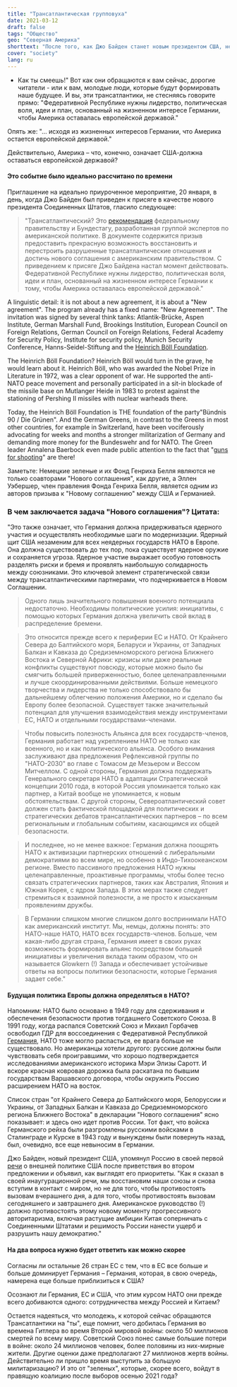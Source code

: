 ```yaml
---
title: "Трансатлантическая групповуха"
date: 2021-03-12
draft: false
tags: "Общество"
geo: "Северная Америка"
shorttext: "После того, как Джо Байден станет новым президентом США, немецкие организации захотят сблизиться с США."
cover: "society"
lang: ru
---
```


- Как ты смеешь!" Вот как они обращаются к вам сейчас, дорогие читатели - или к вам, молодые люди, которые будут формировать наше будущее. И вы, эти трансатлантики, не стесняясь говорите прямо: "Федеративной Республике нужны лидерство, политическая воля, идеи и план, основанный на жизненном интересе Германии, чтобы Америка оставалась европейской державой."

Опять же: "... исходя из жизненных интересов Германии, что Америка остается европейской державой."

Действительно, Америка – что, конечно, означает США-должна оставаться европейской державой?

#### Это событие было идеально рассчитано по времени

Приглашение на идеально приуроченное мероприятие, 20 января, в день, когда Джо Байден был приведен к присяге в качестве нового президента Соединенных Штатов, гласило следующее:

> "Трансатлантический? Это [рекомендация](https://anewagreement.org/ "Trans­atlan­tisch? Traut Euch!") федеральному правительству и Бундестагу, разработанная группой экспертов по американской политике. В документе содержится призыв предоставить прекрасную возможность восстановить и перестроить разрушенные трансатлантические отношения и достичь нового соглашения с американским правительством. С приведением к присяге Джо Байдена настал момент действовать. Федеративной Республике нужны лидерство, политическая воля, идеи и план, основанный на жизненном интересе Германии к тому, чтобы Америка оставалась европейской державой."

A linguistic detail: it is not about a new agreement, it is about a "New agreement". The program already has a fixed name: "New Agreement". The invitation was signed by several think tanks: Atlantik-Brücke, Aspen Institute, German Marshall Fund, Brookings Institution, European Council on Foreign Relations, German Council on Foreign Relations, Federal Academy for Security Policy, Institute for security policy, Munich Security Conference, Hanns-Seidel-Stiftung and the [Heinrich Böll Foundation](https://helmutkaess.de/Wordpress/11063-2/ "Offener Brief mit Bezug zum Positionspapier").

The Heinrich Böll Foundation? Heinrich Böll would turn in the grave, he would learn about it. Heinrich Böll, who was awarded the Nobel Prize in Literature in 1972, was a clear opponent of war. He supported the anti-NATO peace movement and personally participated in a sit-in blockade of the missile base on Mutlanger Heide in 1983 to protest against the stationing of Pershing II missiles with nuclear warheads there.

Today, the Heinrich Böll Foundation is THE foundation of the party"Bündnis 90 / Die Grünen". And the German Greens, in contrast to the Greens in most other countries, for example in Switzerland, have been vociferously advocating for weeks and months a stronger militarization of Germany and demanding more money for the Bundeswehr and for NATO. The Green leader Annalena Baerbock even made public attention to the fact that "[guns for shooting](https://www.t-online.de/nachrichten/deutschland/militaer-verteidigung/id_89033348/die-gruenen-partei-chefin-baerbock-offen-fuer-staerkung-der-bundeswehr.html "Grünen-Chefin will investieren, damit Gewehre schießen")" are there!

Заметьте: Немецкие зеленые и их Фонд Генриха Белля являются не только соавторами "Нового соглашения", как другие, а Эллен Уэбершер, член правления Фонда Генриха Белля, является одним из авторов призыва к "Новому соглашению" между США и Германией.

### В чем заключается задача "Нового соглашения"? Цитата:

"Это также означает, что Германия должна придерживаться ядерного участия и осуществлять необходимые шаги по модернизации. Ядерный щит США незаменим для всех неядерных государств НАТО в Европе. Она должна существовать до тех пор, пока существует ядерное оружие и сохраняется угроза. Ядерное участие выражает особую готовность разделять риски и бремя и проявлять наибольшую солидарность между союзниками. Это ключевой элемент стратегической связи между трансатлантическими партнерами, что подчеркивается в Новом Соглашении.

> Одного лишь значительного повышения военного потенциала недостаточно. Необходимы политические усилия: инициативы, с помощью которых Германия должна увеличить свой вклад в распределение бремени.

> Это относится прежде всего к периферии ЕС и НАТО. От Крайнего Севера до Балтийского моря, Беларуси и Украины, от Западных Балкан и Кавказа до Средиземноморского региона Ближнего Востока и Северной Африки: кризисы или даже реальные конфликты существуют повсюду, которые можно было бы смягчить большей приверженностью, более целенаправленными и лучше скоординированными действиями. Больше немецкого творчества и лидерства не только способствовало бы дальнейшему облегчению положения Америки, но и сделало бы Европу более безопасной. Существует также значительный потенциал для улучшения взаимодействия между инструментами ЕС, НАТО и отдельными государствами-членами.

> Чтобы повысить полезность Альянса для всех государств-членов, Германия работает над укреплением НАТО не только как военного, но и как политического альянса. Особого внимания заслуживают два предложения Рефлексивной группы по "НАТО-2030" во главе с Томасом де Мезьером и Вессом Митчеллом. С одной стороны, Германия должна поддержать Генерального секретаря НАТО в адаптации Стратегической концепции 2010 года, в которой Россия упоминается только как партнер, а Китай вообще не упоминается, к новым обстоятельствам. С другой стороны, Североатлантический совет должен стать фактической площадкой для политических и стратегических дебатов трансатлантических партнеров – по всем региональным и глобальным событиям, касающимся их общей безопасности.

> И последнее, но не менее важное: Германия должна поощрять НАТО к активизации партнерских отношений с либеральными демократиями во всем мире, но особенно в Индо-Тихоокеанском регионе. Вместо пассивного предложения НАТО нужны целенаправленные, проактивные программы, чтобы более тесно связать стратегических партнеров, таких как Австралия, Япония и Южная Корея, с ядром Запада. В этих мерах также следует стремиться к взаимной полезности, а не просто к изысканным проявлениям дружбы.

> В Германии слишком многие слишком долго воспринимали НАТО как американский институт. Мы, немцы, должны понять: это НАТО-наше НАТО, НАТО всех государств-членов. Больше, чем какая-либо другая страна, Германия имеет в своих руках возможность формировать альянс посредством большей инициативы и увеличения вклада таким образом, что он называется Glowkern (!) Запада и обеспечивает устойчивые ответы на вопросы политики безопасности, которые Германия задает себе."

#### Будущая политика Европы должна определяться в НАТО?

Напомним: НАТО было основано в 1949 году для сдерживания и обеспечения безопасности против тогдашнего Советского Союза. В 1991 году, когда распался Советский Союз и Михаил Горбачев освободил ГДР для воссоединения с Федеративной Республикой [Германия](https://sais.jhu.edu/kissinger/people/sarotte "Marie-Josée and Henry R. Kravis Distinguished Professor of Historical Studies"), НАТО тоже могло распасться, ее врага больше не существовало. Но американцы хотели другого: русские должны были чувствовать себя проигравшими, что хорошо подтверждается исследованиями американского историка Мэри Элизы Саротт. И вскоре красная ковровая дорожка была раскатана по бывшим государствам Варшавского договора, чтобы окружить Россию расширением НАТО на восток.

Список стран "от Крайнего Севера до Балтийского моря, Белоруссии и Украины, от Западных Балкан и Кавказа до Средиземноморского региона Ближнего Востока" в декларации "Нового соглашения" ясно показывает: и здесь оно идет против России. Тот факт, что войска Германского рейха были разгромлены русскими войсками в Сталинграде и Курске в 1943 году и вынуждены были повернуть назад, был, очевидно, все еще невыносим в Германии.

Джо Байден, новый президент США, упомянул Россию в своей первой [речи](https://www.whitehouse.gov/briefing-room/speeches-remarks/2021/02/04/remarks-by-president-biden-on-americas-place-in-the-world/ "Remarks by President Biden on America’s Place in the World") о внешней политике США после приветствия во втором предложении и объявил, как выглядят его приоритеты. "Как я сказал в своей инаугурационной речи, мы восстановим наши союзы и снова вступим в контакт с миром, но не для того, чтобы противостоять вызовам вчерашнего дня, а для того, чтобы противостоять вызовам сегодняшнего и завтрашнего дня. Американское руководство (!) должно противостоять этому новому моменту прогрессивного авторитаризма, включая растущие амбиции Китая соперничать с Соединенными Штатами и решимость России нанести ущерб и разрушить нашу демократию."

#### На два вопроса нужно будет ответить как можно скорее

Согласны ли остальные 26 стран ЕС с тем, что в ЕС все больше и больше доминирует Германия – Германия, которая, в свою очередь, намерена еще больше приблизиться к США?

Осознают ли Германия, ЕС и США, что этим курсом НАТО они прежде всего добиваются одного: сотрудничества между Россией и Китаем?

Остается надеяться, что молодежь, к которой сейчас обращаются Трансатлантики на "ты", еще помнит, чего добилась Германия во времена Гитлера во время Второй мировой войны: около 50 миллионов смертей по всему миру. Советский Союз понес самые большие потери в войне: около 24 миллионов человек, более половины из них-мирные жители. Другие оценки даже предполагают 27 миллионов жертв войны. Действительно ли пришло время выступить за большую милитаризацию? И это от "зеленых", которые, скорее всего, войдут в правящую коалицию после выборов осенью 2021 года?
